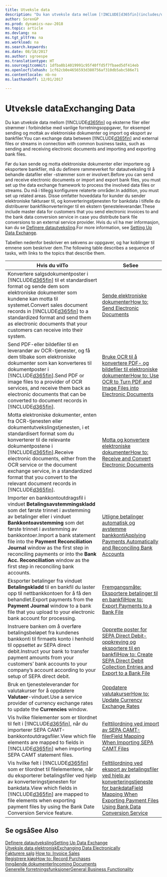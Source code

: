 ```yaml
---
title: Utveksle data
description: "Du kan utveksle data mellom [!INCLUDE[d365fin](includes/d365fin_md.md)] og eksterne filer eller strømmer i forbindelse med vanlige forretningsoppgaver, for eksempel sending og mottak av elektroniske dokumenter og import og eksport av bankfiler."
author: SorenGP
ms.prod: dynamics-nav-2018
ms.topic: article
ms.devlang: na
ms.tgt_pltfrm: na
ms.workload: na
ms.search.keywords: 
ms.date: 08/18/2017
ms.author: sgroespe
ms.translationtype: HT
ms.sourcegitcommit: 1dfba8b14019991c95f40ffd5f7fbaed5df414eb
ms.openlocfilehash: 1cf62cb0e4656593d380756af310db5abc586e71
ms.contentlocale: nb-no
ms.lasthandoff: 12/01/2017

---
```

# <a name="exchanging-data"></a><span data-ttu-id="3ed48-103">Utveksle data</span><span class="sxs-lookup"><span data-stu-id="3ed48-103">Exchanging Data</span></span>
<span data-ttu-id="3ed48-104">Du kan utveksle data mellom [!INCLUDE[d365fin](includes/d365fin_md.md)] og eksterne filer eller strømmer i forbindelse med vanlige forretningsoppgaver, for eksempel sending og mottak av elektroniske dokumenter og import og eksport av bankfiler.</span><span class="sxs-lookup"><span data-stu-id="3ed48-104">You can exchange data between [!INCLUDE[d365fin](includes/d365fin_md.md)] and external files or streams in connection with common business tasks, such as sending and receiving electronic documents and importing and exporting bank files.</span></span>  

<span data-ttu-id="3ed48-105">Før du kan sende og motta elektroniske dokumenter eller importere og eksportere bankfiler, må du definere rammeverket for datautveksling til å behandle datafiler eller -strømmer som er involvert.</span><span class="sxs-lookup"><span data-stu-id="3ed48-105">Before you can send and receive electronic documents or import and export bank files, you must set up the data exchange framework to process the involved data files or streams.</span></span> <span data-ttu-id="3ed48-106">Du må i tillegg konfigurere relaterte områder.</span><span class="sxs-lookup"><span data-stu-id="3ed48-106">In addition, you must set up related areas.</span></span> <span data-ttu-id="3ed48-107">Disse omfatter hoveddata for kunder du sender elektroniske fakturaer til, og konverteringstjenesten for bankdata i tilfelle du distribuerer bankfilkonverteringer til en ekstern tjenesteleverandør.</span><span class="sxs-lookup"><span data-stu-id="3ed48-107">These include master data for customers that you send electronic invoices to and the bank data conversion service in case you distribute bank file conversions to an external service provider.</span></span> <span data-ttu-id="3ed48-108">Hvis du vil ha mer informasjon, kan du se [Definere datautveksling](across-set-up-data-exchange.md).</span><span class="sxs-lookup"><span data-stu-id="3ed48-108">For more information, see [Setting Up Data Exchange](across-set-up-data-exchange.md).</span></span>  

 <span data-ttu-id="3ed48-109">Tabellen nedenfor beskriver en sekvens av oppgaver, og har koblinger til emnene som beskriver dem.</span><span class="sxs-lookup"><span data-stu-id="3ed48-109">The following table describes a sequence of tasks, with links to the topics that describe them.</span></span>  

|<span data-ttu-id="3ed48-110">**Hvis du vil**</span><span class="sxs-lookup"><span data-stu-id="3ed48-110">**To**</span></span>|<span data-ttu-id="3ed48-111">**Se**</span><span class="sxs-lookup"><span data-stu-id="3ed48-111">**See**</span></span>|  
|------------|-------------|  
|<span data-ttu-id="3ed48-112">Konvertere salgsdokumentposter i [!INCLUDE[d365fin](includes/d365fin_md.md)] til et standardisert format og sende dem som elektroniske dokumenter som kundene kan motta til systemet.</span><span class="sxs-lookup"><span data-stu-id="3ed48-112">Convert sales document records in [!INCLUDE[d365fin](includes/d365fin_md.md)] to a standardized format and send them as electronic documents that your customers can receive into their system.</span></span>|[<span data-ttu-id="3ed48-113">Sende elektroniske dokumenter</span><span class="sxs-lookup"><span data-stu-id="3ed48-113">How to: Send Electronic Documents</span></span>](sales-how-to-send-electronic-documents.md)|  
|<span data-ttu-id="3ed48-114">Send PDF-eller bildefiler til en leverandør av OCR-tjenester, og få dem tilbake som elektroniske dokumenter som kan konverteres til dokumentposter i [!INCLUDE[d365fin](includes/d365fin_md.md)].</span><span class="sxs-lookup"><span data-stu-id="3ed48-114">Send PDF or image files to a provider of OCR services, and receive them back as electronic documents that can be converted to document records in [!INCLUDE[d365fin](includes/d365fin_md.md)].</span></span>|[<span data-ttu-id="3ed48-115">Bruke OCR til å konvertere PDF- og bildefiler til elektroniske dokumenter</span><span class="sxs-lookup"><span data-stu-id="3ed48-115">How to: Use OCR to Turn PDF and Image Files into Electronic Documents</span></span>](across-how-use-ocr-pdf-images-files.md)|  
|<span data-ttu-id="3ed48-116">Motta elektroniske dokumenter, enten fra OCR-tjenesten eller dokumentutvekslingstjenesten, i et standardisert format som du konverterer til de relevante dokumentpostene i [!INCLUDE[d365fin](includes/d365fin_md.md)].</span><span class="sxs-lookup"><span data-stu-id="3ed48-116">Receive electronic documents, either from the OCR service or the document exchange service, in a standardized format that you convert to the relevant document records in [!INCLUDE[d365fin](includes/d365fin_md.md)].</span></span>|[<span data-ttu-id="3ed48-117">Motta og konvertere elektroniske dokumenter</span><span class="sxs-lookup"><span data-stu-id="3ed48-117">How to: Receive and Convert Electronic Documents</span></span>](purchasing-how-to-receive-and-convert-electronic-documents.md)|  
|<span data-ttu-id="3ed48-118">Importer en bankkontoutdragsfil i vinduet **Betalingsavstemmingskladd** som det første trinnet i avstemming av betalinger eller i vinduet **Bankkontoavstemming** som det første trinnet i avstemming av bankkontoer.</span><span class="sxs-lookup"><span data-stu-id="3ed48-118">Import a bank statement file into the **Payment Reconciliation Journal** window as the first step in reconciling payments or into the **Bank Acc. Reconciliation** window as the first step in reconciling bank accounts.</span></span>|[<span data-ttu-id="3ed48-119">Utligne betalinger automatisk og avstemme bankkonti</span><span class="sxs-lookup"><span data-stu-id="3ed48-119">Applying Payments Automatically and Reconciling Bank Accounts</span></span>](receivables-apply-payments-auto-reconcile-bank-accounts.md)|  
|<span data-ttu-id="3ed48-120">Eksporter betalinger fra vinduet **Betalingskladd** til en bankfil du laster opp til nettbankkontoen for å få den behandlet.</span><span class="sxs-lookup"><span data-stu-id="3ed48-120">Export payments from the **Payment Journal** window to a bank file that you upload to your electronic bank account for processing.</span></span>|[<span data-ttu-id="3ed48-121">Fremgangsmåte: Eksportere betalinger til en bankfil</span><span class="sxs-lookup"><span data-stu-id="3ed48-121">How to: Export Payments to a Bank File</span></span>](payables-how-export-payments-bank-file.md)|  
|<span data-ttu-id="3ed48-122">Instruere banken om å overføre betalingsbeløpet fra kundenes bankkonti til firmaets konto i henhold til oppsettet av SEPA direct debit.</span><span class="sxs-lookup"><span data-stu-id="3ed48-122">Instruct your bank to transfer payment amounts from your customers’ bank accounts to your company’s account according to your setup of SEPA direct debit.</span></span>|[<span data-ttu-id="3ed48-123">Opprette poster for SEPA Direct Debit-oppkreving og eksportere til en bankfil</span><span class="sxs-lookup"><span data-stu-id="3ed48-123">How to: Create SEPA Direct Debit Collection Entries and Export to a Bank File</span></span>](finance-how-create-sepa-direct-debit-collection-entries-export-bank-file.md)|  
|<span data-ttu-id="3ed48-124">Bruk en tjenesteleverandør for valutakurser for å oppdatere **Valutaer**-vinduet.</span><span class="sxs-lookup"><span data-stu-id="3ed48-124">Use a service provider of currency exchange rates to update the **Currencies** window.</span></span>|[<span data-ttu-id="3ed48-125">Oppdatere valutakurser</span><span class="sxs-lookup"><span data-stu-id="3ed48-125">How to: Update Currency Exchange Rates</span></span>](finance-how-update-currencies.md)|  
|<span data-ttu-id="3ed48-126">Vis hvilke filelementer som er tilordnet til felt i [!INCLUDE[d365fin](includes/d365fin_md.md)], når du importerer SEPA CAMT-bankkontoutdragsfiler.</span><span class="sxs-lookup"><span data-stu-id="3ed48-126">View which file elements are mapped to fields in [!INCLUDE[d365fin](includes/d365fin_md.md)] when importing SEPA CAMT statement files.</span></span>|[<span data-ttu-id="3ed48-127">Felttilordning ved import av SEPA CAMT-filer</span><span class="sxs-lookup"><span data-stu-id="3ed48-127">Field Mapping When Importing SEPA CAMT Files</span></span>](across-field-mapping-when-importing-sepa-camt-files.md)|  
|<span data-ttu-id="3ed48-128">Vis hvilke felt i [!INCLUDE[d365fin](includes/d365fin_md.md)] som er tilordnet til filelementene, når du eksporterer betalingsfiler ved hjelp av konverteringstjenesten for bankdata.</span><span class="sxs-lookup"><span data-stu-id="3ed48-128">View which fields in [!INCLUDE[d365fin](includes/d365fin_md.md)] are mapped to file elements when exporting payment files by using the Bank Date Conversion Service feature.</span></span>|[<span data-ttu-id="3ed48-129">Felttilordning ved eksport av betalingsfiler ved hjelp av konverteringstjeneste for bankdata</span><span class="sxs-lookup"><span data-stu-id="3ed48-129">Field Mapping When Exporting Payment Files Using Bank Data Conversion Service</span></span>](across-field-mapping-when-exporting-payment-files-using-bank-data-conversion-service.md)|  

## <a name="see-also"></a><span data-ttu-id="3ed48-130">Se også</span><span class="sxs-lookup"><span data-stu-id="3ed48-130">See Also</span></span>  
[<span data-ttu-id="3ed48-131">Definere datautveksling</span><span class="sxs-lookup"><span data-stu-id="3ed48-131">Setting Up Data Exchange</span></span>](across-set-up-data-exchange.md)  
[<span data-ttu-id="3ed48-132">Utveksle data elektronisk</span><span class="sxs-lookup"><span data-stu-id="3ed48-132">Exchanging Data Electronically</span></span>](across-data-exchange.md)  
<span data-ttu-id="3ed48-133">[Fakturere salg](sales-how-invoice-sales.md) </span><span class="sxs-lookup"><span data-stu-id="3ed48-133">[How to: Invoice Sales](sales-how-invoice-sales.md) </span></span>  
[<span data-ttu-id="3ed48-134">Registrere kjøp</span><span class="sxs-lookup"><span data-stu-id="3ed48-134">How to: Record Purchases</span></span>](purchasing-how-record-purchases.md)  
[<span data-ttu-id="3ed48-135">Inngående dokumenter</span><span class="sxs-lookup"><span data-stu-id="3ed48-135">Incoming Documents</span></span>](across-income-documents.md)  
[<span data-ttu-id="3ed48-136">Generelle forretningsfunksjoner</span><span class="sxs-lookup"><span data-stu-id="3ed48-136">General Business Functionality</span></span>](ui-across-business-areas.md)  


